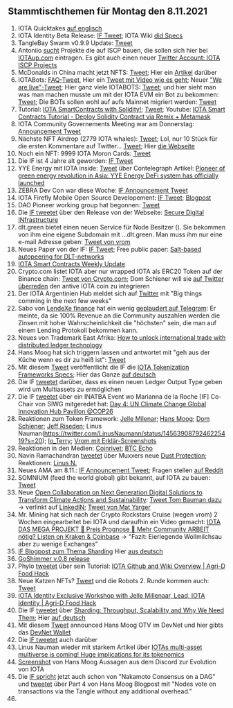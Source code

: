 ## Stammtischthemen für Montag den 8.11.2021

1. IOTA Quicktakes [auf englisch](https://www.youtube.com/watch?v=gLFr_Nnqsmc)
2. IOTA Identity Beta Release: [IF Tweet](https://twitter.com/iota/status/1455104846437179398?s=20); IOTA Wiki [did Specs](https://wiki.iota.org/identity.rs/specs/didcomm/overview)
3. TangleBay Swarm v0.9.9 Update: [Tweet](https://twitter.com/TANGLEBAY/status/1455301206117601283) 
4. Antoniio [sucht](https://twitter.com/antonionardella/status/1455455429748736004?t=IItvMcY1ig61IOw0rwLYGQ&s=19) Projekte die auf ISCP bauen, die sollen sich hier bei [IOTAup.com](https://iotaup.com/) eintragen. Es gibt auch einen neuer [Twitter Account: IOTA ISCP Projects](https://twitter.com/i/lists/1455449176205053954)
5. McDonalds in China macht jetzt NFTS: [Tweet](https://twitter.com/McDonalds/status/1455174998264586243?s=20); Hier ein [Artikel](https://www.coinpro.ch/krypto-news-mcdonalds-china-bringt-nfts-auf-den-markt/) darüber
6. IOTABots: [FAQ-Tweet](https://twitter.com/iotabots/status/1455369767724986373?s=20), Hier ein [Tweet mit Video wie es geht](https://twitter.com/iotabots/status/1455257894987894786?s=20); Neuer ["We are live"-Tweet](https://twitter.com/iotabots/status/1455610801021202438?s=20); Hier ganz viele IOTABOTS: [Tweet](https://twitter.com/Vrom14286662/status/1455626716953600002?s=20); und hier sieht man was man machen musste um mit der IOTA EVM ein Bot zu bekommen: [Tweet](https://twitter.com/iotabots/status/1455257894987894786?s=20); Die BOTs sollen wohl auf aufs Mainnet migriert werden: [Tweet](https://twitter.com/iotabots/status/1455997673660682248?s=20)
7. Tutorial:  [IOTA SmartContracts with Solidity!](https://www.twitch.tv/iotadev); [Tweet](https://twitter.com/kranirudha/status/1455807640777289731?s=20); Youtube: [IOTA Smart Contracts Tutorial - Deploy Solidity Contract via Remix + Metamask](https://www.youtube.com/watch?v=yOyl30LQfac)
8. IOTA Community Governements Meeting war am Donnerstag: [Announcement Tweet](https://twitter.com/Phylo79288735/status/1455916929013538816?s=20)
9. Nächste NFT Airdrop (2779 IOTA whales): [Tweet](https://twitter.com/pxdg3/status/1455883036298461193?s=20); Lol, nur 10 Stück für die ersten Kommentare auf Twitter... [Tweet](https://twitter.com/pxdg3/status/1456223700706004999?s=20); Hier [die Webseite](https://pixeldoggy.com/iotawhales)
10. Noch ein NFT: 9999 IOTA Moron Cards: [Tweet](https://twitter.com/iotamorons/status/1455910427938930690?s=20)
11. Die IF ist 4 Jahre alt geworden: [IF Tweet](https://twitter.com/iota/status/1455898173692645384?s=20)
12. YYE Energy mit IOTA inside: [Tweet](https://twitter.com/YYE_Energy/status/1455472815990198273?s=20) über Contelegraph Artikel: [Pioneer of green energy revolution in Asia: YYE Energy DeFi system has officially launched](https://cointelegraph.com/press-releases/pioneer-of-green-energy-revolution-in-asia-yye-energy-defi-system-has-officially-launched)
13. ZEBRA Dev Con war diese Woche: [IF Announcement Tweet](https://twitter.com/iota/status/1452979255009333250?s=20)
14. IOTA Firefly Mobile Open Source Developement: [IF Tweet](https://twitter.com/iota/status/1455918746724352006?s=20); [Blogpost](https://blog.iota.org/firefly-mobile-development-update/)
15. DAO Pioneer working group hat begonnen: [Tweet](https://twitter.com/antonionardella/status/1455891734244827142?s=20)
16. Die [IF tweetet](https://twitter.com/iota/status/1455927929607802880?s=20) über den Release von der Webseite: [Secure Digital INfrastructure](https://www.iota.org/solutions/secure-digital-infrastructure)
17. dlt.green bietet einen neuen Service für Node Besitzer ([](https://twitter.com/dlt_green/status/1455402146820763650?s=20)). Sie bekommen von ihm eine eigene Subdomain mit ...dlt.green. Man muss ihm nur eine e-mail Adresse geben: [Tweet von vrom](https://twitter.com/Vrom14286662/status/1456179607481245696?s=20)
18. Neues Paper von der IF: [IF Tweet](https://twitter.com/iota/status/1456201841277116419); Free public paper: [Salt-based autopeering for DLT-networks](https://files.iota.org/papers/Salt_based_neighbor_selection.pdf) 
19. [IOTA Smart Contracts Weekly Update](https://github.com/iotaledger/wasp/blob/develop/teamupdates/update-44-2021.md)
20. Crypto.com listet IOTA aber nur wrapped IOTA als ERC20 Token auf der Binance chain: [Tweet von Crypto.com](https://twitter.com/cryptocom/status/1456164473585029122?s=20); Dom Schiener will sie [auf Twitter überreden](https://twitter.com/DomSchiener/status/1456181191493754885?s=20) den antive IOTA coin zu integrieren
21. Der IOTA Argentinien Hub meldet sich auf [Twitter](https://twitter.com/carpclash/status/1456019934320996358?s=20) mit "Big things comming in the next few weeks"
22. Sabo von [LendeXe finance](https://twitter.com/LendeXeFinance/status/1451181838299385860?s=20) hat ein wenig [geplaudert auf Telegram](https://t.me/IOTA_DACH/426552): Er meinte, da sie 100% Revenue an die Community auszahlen werden die Zinsen mit hoher Wahrscheinlichkeit die "höchsten" sein, die man auf einem Lending Protokoll bekommen kann.
23. Neues von Trademark East Afrika: [How to unlock international trade with distributed ledger technology](https://apolitical.co/solution-articles/en/how-to-unlock-international-trade-with-distributed-ledger-technology)
24. Hans Moog hat sich triggern lassen und antwortet mit "geh aus der Küche wenn es dir zu heiß ist": [Tweet](https://twitter.com/hus_qy/status/1456204578576379905?s=20)
25. Mit diesem [Tweet](https://twitter.com/iota/status/1456290523833159691?s=20) veröffentlicht die IF die [IOTA Tokenization Frameworks Specs](https://blog.iota.org/iota-tokenization-framework-specifications/); Hier das Ganze [auf deutsch](https://iota-einsteiger-guide.de/iota-tokenization-framework-specifications.html)
26. Die IF [tweetet](https://twitter.com/iota/status/1456297693962248201?s=20) darüber, dass es einen neuen Ledger Output Type geben wird um Multiassets zu ermöglichen
27. Die IF [tweetet](https://twitter.com/iota/status/1455822093480759296?s=20) über ein INATBA Event wo Marianna de la Roche [IF] Co-Chair von SIWG mitgeredet hat:  [Day 4: UN Climate Change Global Innovation Hub Pavillon @COP26](https://youtu.be/GuHWLdYiKV4?t=27091)
28. Reaktionen zum Token Framework: [Jelle Milenar](https://twitter.com/JelleFm/status/1456325169899876362?s=20); [Hans Moog](https://twitter.com/hus_qy/status/1456298802659348488?s=20); [Dom Schiener](https://twitter.com/DomSchiener/status/1456313498816888834?s=20); [Jeff Riseden](https://twitter.com/_JeffR/status/1456376558151630852?s=20); Linus Nauman(https://twitter.com/LinusNaumann/status/1456390879246225419?s=20); [Io_Terry](https://twitter.com/io_terry/status/1456346056879398918?s=20); [Vrom mit Erklär-Screenshots](https://twitter.com/Vrom14286662/status/1456479811560423425?s=20)
29. Reaktionen in den Medien: [Coinrivet](https://coinrivet.com/iota-outlines-new-tokenisation-framework-for-its-mainnet/); [BTC Echo](https://www.btc-echo.de/news/iota-transformiert-zum-multi-asset-ledger-129009/)
30. Navin Ramachandran [tweetet](https://twitter.com/navinram999/status/1456400210989568000?s=20) über Muxxers neue [Dust Protection](https://github.com/muXxer/protocol-rfcs/blob/master/text/0039-dust-protection-based-on-byte-costs/0039-dust-protection-based-on-byte-costs.md); Reaktionen: [Linus N.](https://twitter.com/LinusNaumann/status/1456377635991400448?s=20)
31. Neues AMA am 8.11.: [IF Announcement Tweet](https://twitter.com/iota/status/1456335547912396805?s=20); Fragen stellen [auf Reddit](https://www.reddit.com/r/Iota/comments/qmo0i0/ama_with_dominik_schiener_the_team_about_the/)
32. SOMNIUM (feed the world global) gibt bekannt, auf IOTA zu bauen: [Tweet](https://twitter.com/FTWGToken/status/1456218400573820930?s=20)
33. Neue [Open Collaboration on Next Generation Digital Solutions to Transform Climate Actions and Sustainability](https://www.climate-check.com/open-collaboration): [Tweet Tom Bauman dazu](https://twitter.com/TomTC4TC/status/1456277338543460355?s=20) -> verlinkt auf [LinkedIN](https://www.linkedin.com/pulse/open-collaboration-next-generation-digital-solutions-tom-baumann-%E5%8C%85%E8%AD%BD%E6%96%87?trk=public_post-content_share-article); [Tweet von Mat Yarger](https://twitter.com/Mat_Yarger/status/1456291411419148301?s=20)
34. Mr. Mining hat sich nach der Crypto Rockstars Cruise (wegen vrom) 2 Wochen eingearbeitet bei IOTA und daraufhin ein Video gemacht: [IOTA DAS MEGA PROJEKT 🚀 Preis Prognose 🚀 Mehr Community ARBEIT nötig? Listen on Kraken & Coinbase](https://www.youtube.com/watch?v=WRGP-vp3H_M) -> "Fazit: Eierlegende Wollmilchsau aber zu wenige Exchanges"
35. [IF Blogpost zum Thema Sharding](https://blog.iota.org/sharding-throughput-scalability-and-why-we-need-them/) Hier [aus deutsch](https://iota-einsteiger-guide.de/iota-sharding-durchsatz-skalierbarkeit.html)
36. [GoShimmer v.0.8 release](https://github.com/iotaledger/goshimmer/releases/tag/v0.8.0)
37. Phylo [tweetet](https://twitter.com/Phylo79288735/status/1456623521556275211?s=20) über sein Tutorial: [IOTA Github and Wiki Overview | Agri-D Food Hack](https://www.youtube.com/watch?v=Rtd-Q1ZN0SY)
38. Neue Katzen NFTs? [Tweet](https://twitter.com/IOTABeeliever/status/1456611506225696772?s=20) und die Robots 2. Runde kommen auch: [Tweet](https://twitter.com/iotabots/status/1456762008871784457?s=20)
39. [IOTA Identity Exclusive Workshop with Jelle Millenaar, Lead, IOTA Identity | Agri-D Food Hack](https://www.youtube.com/watch?v=OGRYIU-8uMg)
40. Die IF [tweetet](https://twitter.com/iota/status/1456624065016434702?s=20) über [Sharding: Throughput, Scalability and Why We Need Them](https://blog.iota.org/sharding-throughput-scalability-and-why-we-need-them/); Hier [auf deutsch](https://iota-einsteiger-guide.de/iota-sharding-durchsatz-skalierbarkeit.html)
41. Mit diesem [Tweet](https://twitter.com/hus_qy/status/1456640350517407748?s=20) announced Hans Moog OTV im DevNet und hier gibts das [DevNet Wallet](https://github.com/iotaledger/IOTA-2.0-DevNet-wallet/releases/tag/v0.8.0)
42. Die [IF tweetet](https://twitter.com/iota/status/1456654176969240589?s=20) auch darüber
43. Linus Nauman wieder mit starkem Artikel über [IOTAs multi-asset multiverse is coming! Huge implications for its tokenomics](https://medium.com/@linus.naumann/iotas-multi-asset-multiverse-is-coming-huge-implications-for-its-tokenomics-454bfb1f1de1)
44. [Screenshot](https://twitter.com/Vrom14286662/status/1456868308884590592?s=20) von Hans Moog Aussagen aus dem Discord zur Evolution von IOTA
45. Die [IF spricht](https://twitter.com/iota/status/1456654176969240589?s=20) jetzt auch schon von "Nakamoto Consensus on a DAG" und [tweetet](https://twitter.com/iota/status/1456654179192262657?s=20) über Part 4 von Hans Moog Blogpost mit "Nodes vote on transactions via the Tangle without any additional overhead."
46. 
